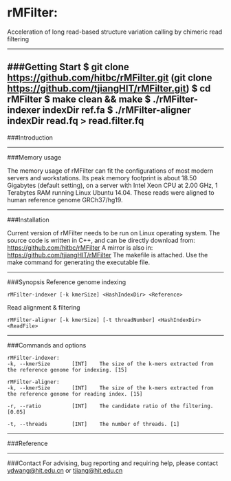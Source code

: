 # rMFilter: 
Acceleration of long read-based structure variation calling by chimeric read filtering

---
###Getting Start
	$ git clone https://github.com/hitbc/rMFilter.git (git clone https://github.com/tjiangHIT/rMFilter.git)
	$ cd rMFilter
	$ make clean && make
	$ ./rMFilter-indexer indexDir ref.fa
	$ ./rMFilter-aligner indexDir read.fq > read.filter.fq
---	
###Introduction

---
###Memory usage

The memory usage of rMFilter can fit the configurations of most modern servers and workstations.
Its peak memory footprint is about 18.50 Gigabytes (default setting), on a server with Intel Xeon CPU at 2.00 GHz, 1 Terabytes RAM running Linux Ubuntu 14.04. These reads were aligned to human reference genome GRCh37/hg19.

---
###Installation

Current version of rMFilter needs to be run on Linux operating system.
The source code is written in C++, and can be directly download from: https://github.com/hitbc/rMFilter 
A mirror is also in: https://github.com/tjiangHIT/rMFilter
The makefile is attached. Use the make command for generating the executable file.

---
###Synopsis
Reference genome indexing
	
	rMFilter-indexer [-k kmerSize] <HashIndexDir> <Reference>
Read alignment & filtering
	
	rMFilter-aligner [-k kmerSize] [-t threadNumber] <HashIndexDir> <ReadFile>

---
###Commands and options

	rMFilter-indexer:
	-k, --kmerSize       [INT]    The size of the k-mers extracted from the reference genome for indexing. [15]

	rMFilter-aligner:
	-k, --kmerSize       [INT]    The size of the k-mers extracted from the reference genome for reading index. [15] 

	-r, --ratio          [INT]    The candidate ratio of the filtering. [0.05]

	-t, --threads        [INT]    The number of threads. [1]

---
###Reference

---
###Contact
For advising, bug reporting and requiring help, please contact ydwang@hit.edu.cn or tjiang@hit.edu.cn

